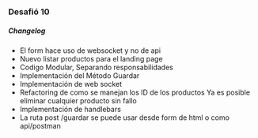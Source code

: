 ### Desafió 10

##### Changelog

- El form hace uso de websocket y no de api
- Nuevo listar productos para el landing page
- Codigo Modular, Separando responsabilidades
- Implementación del Método Guardar
- Implementación de web socket
- Refactoring de como se manejan los ID de los productos
  Ya es posible eliminar cualquier producto sin fallo
- Implementación de handlebars
- La ruta post /guardar se puede usar desde form de html o como api/postman
